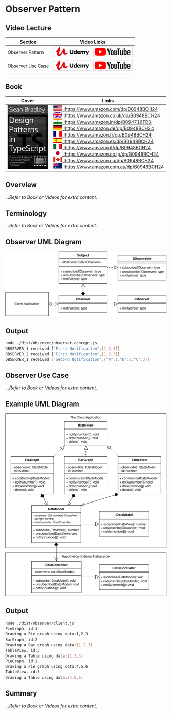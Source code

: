 # Observer Pattern

## Video Lecture

| Section           | Video Links                                                                                                                                                                                                          |
| ----------------- | -------------------------------------------------------------------------------------------------------------------------------------------------------------------------------------------------------------------- |
| Observer Pattern  | <a class="udemyVideoLink" href="https://www.udemy.com/course/design-patterns-typescript/learn/lecture/26971678/?referralCode=6384C079FB0A503DB9D9" target="_blank" title="Observer"><img src="../img/udemy_btn_sm.gif" alt="Observer"/></a>&nbsp;<a id="ytVideoLink" href="https://www.youtube.com/watch?v=CvahYvzrTW8&list=PLKWUX7aMnlELvv8bXquIgxXYyHH5SFlaP" target="_blank" title="Observer Pattern"><img src="../img/yt_btn_sm.gif" alt="Observer Pattern"/></a>   |
| Observer Use Case | <a class="udemyVideoLink" href="https://www.udemy.com/course/design-patterns-typescript/learn/lecture/26971688/?referralCode=6384C079FB0A503DB9D9" target="_blank" title="Observer Use Case"><img src="../img/udemy_btn_sm.gif" alt="Observer Use Case"/></a>&nbsp;<a id="ytVideoLink" href="https://www.youtube.com/watch?v=gBvaRtwki78&list=PLKWUX7aMnlELvv8bXquIgxXYyHH5SFlaP" target="_blank" title="Observer Use Case"><img src="../img/yt_btn_sm.gif" alt="Observer Use Case"/></a> |

## Book 

Cover | Links
-|-
![Design Patterns In TypeScript (ASIN : B0948BCH24)](../img/dp_typescript_125.jpg) | &nbsp;<a href="https://www.amazon.com/dp/B0948BCH24"><img src="../img/flag_us.gif">&nbsp; https://www.amazon.com/dp/B0948BCH24</a><br/>&nbsp;<a href="https://www.amazon.co.uk/dp/B0948BCH24"><img src="../img/flag_uk.gif">&nbsp; https://www.amazon.co.uk/dp/B0948BCH24</a><br/>&nbsp;<a href="https://www.amazon.in/dp/B094716FD6"><img src="../img/flag_in.gif">&nbsp; https://www.amazon.in/dp/B094716FD6</a><br/>&nbsp;<a href="https://www.amazon.de/dp/B0948BCH24"><img src="../img/flag_de.gif">&nbsp; https://www.amazon.de/dp/B0948BCH24</a><br/>&nbsp;<a href="https://www.amazon.fr/dp/B0948BCH24"><img src="../img/flag_fr.gif">&nbsp; https://www.amazon.fr/dp/B0948BCH24</a><br/>&nbsp;<a href="https://www.amazon.es/dp/B0948BCH24"><img src="../img/flag_es.gif">&nbsp; https://www.amazon.es/dp/B0948BCH24</a><br/>&nbsp;<a href="https://www.amazon.it/dp/B0948BCH24"><img src="../img/flag_it.gif">&nbsp; https://www.amazon.it/dp/B0948BCH24</a><br/>&nbsp;<a href="https://www.amazon.co.jp/dp/B0948BCH24"><img src="../img/flag_jp.gif">&nbsp; https://www.amazon.co.jp/dp/B0948BCH24</a><br/>&nbsp;<a href="https://www.amazon.ca/dp/B0948BCH24"><img src="../img/flag_ca.gif">&nbsp; https://www.amazon.ca/dp/B0948BCH24</a><br/>&nbsp;<a href="https://www.amazon.com.au/dp/B0948BCH24"><img src="../img/flag_au.gif">&nbsp; https://www.amazon.com.au/dp/B0948BCH24</a>

## Overview

_...Refer to Book or Videos for extra content._

## Terminology

_...Refer to Book or Videos for extra content._

## Observer UML Diagram

![Observer Pattern Overview](../img/observer_concept.svg)

## Output

```bash
node ./dist/observer/observer-concept.js
OBSERVER_1 received ["First Notification",[1,2,3]]
OBSERVER_2 received ["First Notification",[1,2,3]]
OBSERVER_1 received ["Second Notification",{"A":1,"B":2,"C":3}]
```

## Observer Use Case

_...Refer to Book or Videos for extra content._

## Example UML Diagram

![Observer Pattern in Context](../img/observer_example.svg)

## Output

```bash
node ./dist/observer/client.js
PieGraph, id:1
Drawing a Pie graph using data:1,2,3
BarGraph, id:2
Drawing a Bar graph using data:[1,2,3]
TableView, id:3
Drawing a Table using data:[1,2,3]
PieGraph, id:1
Drawing a Pie graph using data:4,5,6
TableView, id:3
Drawing a Table using data:[4,5,6]
```

<!-- ## New Coding Concepts

### todo

spread operator : problem with using the spread operator in typescript, is that when you indicate the type, eg being number[], you no longer need the spread operator. ESLINT by default will suggest Unexpected any. Specify a different type. So, you might as well just declare your ...x as simply x and not use the spread operator at all. i.e., number[] becomes the same as ... if all your elements are required to be numbers and you can have any amount of number in your array. In the example above, you can remove all the ... and the outputted JS is exactly the same -->

## Summary

_...Refer to Book or Videos for extra content._
